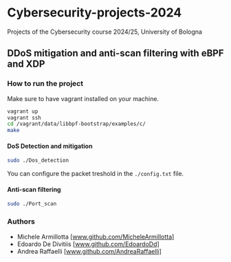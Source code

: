 # Cybersecurity-projects-2024
Projects of the Cybersecurity course 2024/25, University of Bologna

## DDoS mitigation and anti-scan filtering with eBPF and XDP

### How to run the project

Make sure to have vagrant installed on your machine.

``` bash 
vagrant up
vagrant ssh
cd /vagrant/data/libbpf-bootstrap/examples/c/
make
```

#### DoS Detection and mitigation

``` bash
sudo ./Dos_detection
```

You can configure the packet treshold in the `./config.txt` file.

#### Anti-scan filtering

``` bash
sudo ./Port_scan
```
### Authors
- Michele Armillotta [www.github.com/MicheleArmillotta]
- Edoardo De Divitiis [www.github.com/EdoardoDd]
- Andrea Raffaelli [www.github.com/AndreaRaffaelli]
